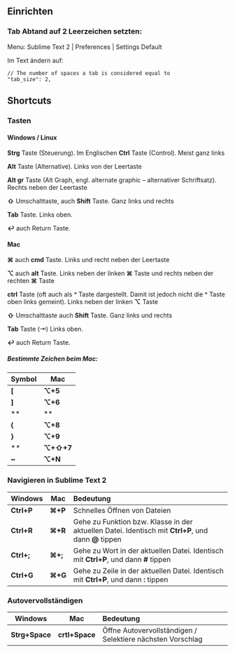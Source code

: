 ## Einrichten

### Tab Abtand auf 2 Leerzeichen setzten:
Menu:
Sublime Text 2 | Preferences | Settings Default

Im Text ändern auf:

    // The number of spaces a tab is considered equal to
    "tab_size": 2,

## Shortcuts

### Tasten

#### Windows / Linux

**Strg** Taste (Steuerung). Im Englischen **Ctrl** Taste (Control). Meist ganz links 

**Alt** Taste (Alternative). Links von der Leertaste

**Alt gr** Taste (Alt Graph, engl. alternate graphic – alternativer Schriftsatz). Rechts neben der Leertaste

**⇧** Umschalttaste, auch **Shift** Taste. Ganz links und rechts

**Tab** Taste. Links oben.

**↩** auch Return Taste.

#### Mac

**⌘** auch **cmd** Taste. Links und recht neben der Leertaste

**⌥** auch **alt** Taste. Links  neben der linken **⌘**  Taste  und rechts neben der rechten  **⌘**   Taste

**ctrl** Taste (oft auch als **^** Taste dargestellt. Damit ist jedoch nicht die **^** Taste oben links gemeint). Links neben der linken **⌥**  Taste

**⇧** Umschalttaste auch **Shift** Taste. Ganz links und rechts

**Tab** Taste (⇥) Links oben.

**↩** auch Return Taste.

##### Bestimmte Zeichen beim Mac: 

| Symbol      | Mac |  
| ------------- | ------------- |
| **[** | **⌥+5** |
| **]** | **⌥+6** |
| **|** | **⌥+7** |
| **{** | **⌥+8** |
| **}**  | **⌥+9** |
| **\**  | **⌥+⇧+7** |
| **~**  | **⌥+N** |

### Navigieren in Sublime Text 2

| Windows      | Mac |  Bedeutung          | 
| ------------- | ------------- |:-------------|
| **Ctrl+P** | **⌘+P**| Schnelles Öffnen von Dateien |
| **Ctrl+R** | **⌘+R**|  Gehe zu Funktion bzw. Klasse in der aktuellen Datei. Identisch mit **Ctrl+P**, und dann **@** tippen|
| **Ctrl+;** | **⌘+;**|  Gehe zu Wort in der aktuellen Datei. Identisch mit **Ctrl+P**, und dann **#** tippen|
| **Ctrl+G** | **⌘+G** |  Gehe zu Zeile in der aktuellen Datei. Identisch mit **Ctrl+P**, und dann **:** tippen|

### Autovervollständigen

| Windows      | Mac |  Bedeutung          | 
| ------------- | ------------- |:-------------|
| **Strg+Space** | **crtl+Space**| Öffne Autovervollständigen / Selektiere nächsten Vorschlag |

